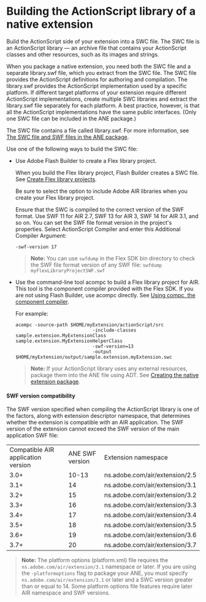 # Building the ActionScript library of a native extension

Build the ActionScript side of your extension into a SWC file. The SWC file is
an ActionScript library — an archive file that contains your ActionScript
classes and other resources, such as its images and strings.

When you package a native extension, you need both the SWC file and a separate
library.swf file, which you extract from the SWC file. The SWC file provides the
ActionScript definitions for authoring and compilation. The library.swf provides
the ActionScript implementation used by a specific platform. If different target
platforms of your extension require different ActionScript implementations,
create multiple SWC libraries and extract the library.swf file separately for
each platform. A best practice, however, is that all the ActionScript
implementations have the same public interfaces. (Only one SWC file can be
included in the ANE package.)

The SWC file contains a file called library.swf. For more information, see
[The SWC file and SWF files in the ANE package](./creating-the-native-extension-package.md#the-swc-file-and-swf-files-in-the-ane-package).

Use one of the following ways to build the SWC file:

- Use Adobe Flash Builder to create a Flex library project.

  When you build the Flex library project, Flash Builder creates a SWC file. See
  [Create Flex library projects](https://web.archive.org/web/20150823050554/http://help.adobe.com/en_US/flashbuilder/using/WSe4e4b720da9dedb5-1a92eab212e75b9d8b2-7ffe.html#WSe4e4b720da9dedb5-1a92eab212e75b9d8b2-7ffc).

  Be sure to select the option to include Adobe AIR libraries when you create
  your Flex library project.

  Ensure that the SWC is compiled to the correct version of the SWF format. Use
  SWF 11 for AIR 2.7, SWF 13 for AIR 3, SWF 14 for AIR 3.1, and so on. You can
  set the SWF file format version in the project's properties. Select
  ActionScript Compiler and enter this Additional Compiler Argument:

      -swf-version 17

  > **Note:** You can use `swfdump` in the Flex SDK bin directory to check the
  > SWF file format version of any SWF file:
  > `swfdump myFlexLibraryProjectSWF.swf`

- Use the command-line tool acompc to build a Flex library project for AIR. This
  tool is the component compiler provided with the Flex SDK. If you are not
  using Flash Builder, use acompc directly. See
  [Using compc, the component compiler](https://web.archive.org/web/20150823050549/http://help.adobe.com/en_US/flex/using/WS2db454920e96a9e51e63e3d11c0bf69084-7fd2.html).

  For example:

      acompc -source-path $HOME/myExtension/actionScript/src
                                  -include-classes sample.extension.MyExtensionClass sample.extension.MyExtensionHelperClass
                                  -swf-version=13
                                  -output $HOME/myExtension/output/sample.extension.myExtension.swc

  > **Note:** If your ActionScript library uses any external resources, package
  > them into the ANE file using ADT. See
  > [Creating the native extension package](./creating-the-native-extension-package.md).

#### SWF version compatibility

The SWF version specified when compiling the ActionScript library is one of the
factors, along with extension descriptor namespace, that determines whether the
extension is compatible with an AIR application. The SWF version of the
extension cannot exceed the SWF version of the main application SWF file:

|                                    |                 |                                |
| ---------------------------------- | --------------- | ------------------------------ |
| Compatible AIR application version | ANE SWF version | Extension namespace            |
| 3.0+                               | 10-13           | ns.adobe.com/air/extension/2.5 |
| 3.1+                               | 14              | ns.adobe.com/air/extension/3.1 |
| 3.2+                               | 15              | ns.adobe.com/air/extension/3.2 |
| 3.3+                               | 16              | ns.adobe.com/air/extension/3.3 |
| 3.4+                               | 17              | ns.adobe.com/air/extension/3.4 |
| 3.5+                               | 18              | ns.adobe.com/air/extension/3.5 |
| 3.6+                               | 19              | ns.adobe.com/air/extension/3.6 |
| 3.7+                               | 20              | ns.adobe.com/air/extension/3.7 |

> **Note:** The platform options (platform.xml) file requires the
> `ns.adobe.com/air/extension/3.1` namespace or later. If you are using the
> `‑platformoptions` flag to package your ANE, you must specify
> `ns.adobe.com/air/extension/3.1` or later and a SWC version greater than or
> equal to 14. Some platform options file features require later AIR namespace
> and SWF versions.
